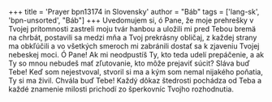+++
title = 'Prayer bpn13174 in Slovensky'
author = "Báb"
tags = ['lang-sk', 'bpn-unsorted', "Báb"]
+++
Uvedomujem si, ó Pane, že moje prehrešky v Tvojej prítomnosti zastreli moju tvár hanbou a uložili mi pred Tebou bremä na chrbát, postavili sa medzi mňa a Tvoj prekrásny obličaj, z každej strany ma obkľúčili a vo všetkých smeroch mi zabránili dostať sa k zjaveniu Tvojej nebeskej moci.
Ó Pane! Ak mi neodpustíš Ty, kto teda udelí prepáčenie, a ak Ty so mnou nebudeš mať zľutovanie, kto môže prejaviť súcit? Sláva buď Tebe! Keď som nejestvoval, stvoril si ma a kým som nemal nijakého poňatia, Ty si ma živil.
Chvála buď Tebe! Každý dôkaz štedrosti pochádza od Teba a každé znamenie milosti prichodí zo šperkovníc Tvojho rozhodnutia.
